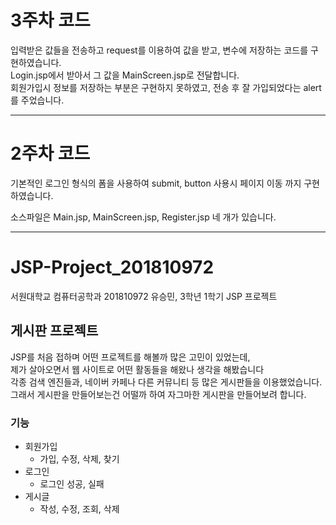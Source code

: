 # 3주차 코드
입력받은 값들을 전송하고 request를 이용하여 값을 받고, 변수에 저장하는 코드를 구현하였습니다.  
Login.jsp에서 받아서 그 값을 MainScreen.jsp로 전달합니다.  
회원가입시 정보를 저장하는 부분은 구현하지 못하였고, 전송 후 잘 가입되었다는 alert를 주었습니다.

***
# 2주차 코드
기본적인 로그인 형식의 폼을 사용하여 submit, button 사용시 페이지 이동 까지 구현하였습니다.

소스파일은 Main.jsp, MainScreen.jsp, Register.jsp 네 개가 있습니다.
***

# JSP-Project_201810972 
서원대학교 컴퓨터공학과 201810972 유승민, 3학년 1학기 JSP 프로젝트
## 게시판 프로젝트
JSP를 처음 접하며 어떤 프로젝트를 해볼까 많은 고민이 있었는데,  
제가 살아오면서 웹 사이트로 어떤 활동들을 해왔나 생각을 해봤습니다  
각종 검색 엔진들과, 네이버 카페나 다른 커뮤니티 등 많은 게시판들을 이용했었습니다.  
그래서 게시판을 만들어보는건 어떨까 하여 자그마한 게시판을 만들어보려 합니다.

### 기능
+ 회원가입  
	+ 가입, 수정, 삭제, 찾기  
+ 로그인  
    + 로그인 성공, 실패  
+ 게시글  
    + 작성, 수정, 조회, 삭제
